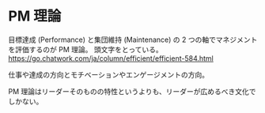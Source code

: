 # PM 理論

目標達成 (Performance) と集団維持 (Maintenance) の 2 つの軸でマネジメントを評価するのが PM 理論。
頭文字をとっている。
https://go.chatwork.com/ja/column/efficient/efficient-584.html

仕事や達成の方向とモチベーションやエンゲージメントの方向。

PM 理論はリーダーそのものの特性というよりも、リーダーが広めるべき文化でしかない。
